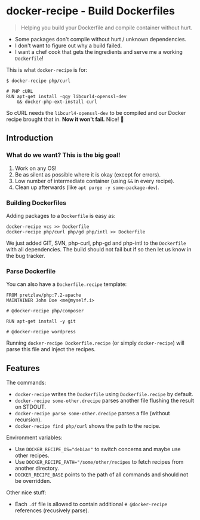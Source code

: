 # docker-recipe - Build Dockerfiles

> Helping you build your Dockerfile and compile container without hurt.

- Some packages don't compile without hurt / unknown dependencies.
- I don't want to figure out why a build failed.
- I want a chef cook that gets the ingredients and serve me a working `Dockerfile`!

This is what `docker-recipe` is for:

    $ docker-recipe php/curl
    
    # PHP cURL
    RUN apt-get install -qqy libcurl4-openssl-dev
        && docker-php-ext-install curl

So cURL needs the `libcurl4-openssl-dev` to be compiled
and our Docker recipe brought that in.
**Now it won't fail.** Nice! 🎉

## Introduction

### What do we want? This is the big goal!

1. Work on any OS!
2. Be as silent as possible where it is okay (except for errors).
3. Low number of intermediate container (using `&&` in every recipe).
4. Clean up afterwards (like `apt purge -y some-package-dev`).

### Building Dockerfiles

Adding packages to a `Dockerfile` is easy as:

    docker-recipe vcs >> Dockerfile
    docker-recipe php/curl php/gd php/intl >> Dockerfile

We just added GIT, SVN, php-curl, php-gd and php-intl to the `Dockerfile`
with all dependencies.
The build should not fail but if so then let us know in the bug tracker.

### Parse Dockerfile

You can also have a `Dockerfile.recipe` template:

    FROM pretzlaw/php:7.2-apache
    MAINTAINER John Doe <me@myself.i>
    
    # @docker-recipe php/composer
    
    RUN apt-get install -y git
    
    # @docker-recipe wordpress

Running `docker-recipe Dockerfile.recipe` (or simply `docker-recipe`)
will parse this file and inject the recipes.

## Features

The commands:

- `docker-recipe` writes the `Dockerfile` using `Dockerfile.recipe` by default.
- `docker-recipe some-other.drecipe` parses another file flushing the result on STDOUT.
- `docker-recipe parse some-other.drecipe` parses a file (without recursion).
- `docker-recipe find php/curl` shows the path to the recipe.

Environment variables:

- Use `DOCKER_RECIPE_OS="debian"` to switch concerns and maybe use other recipes.
- Use `DOCKER_RECIPE_PATH="/some/other/recipes` to fetch recipes from another directory.
- `DOCKER_RECIPE_BASE` points to the path of all commands and should not be overridden.

Other nice stuff:

- Each `.df` file is allowed to contain additional `# @docker-recipe` references (recusively parse).
